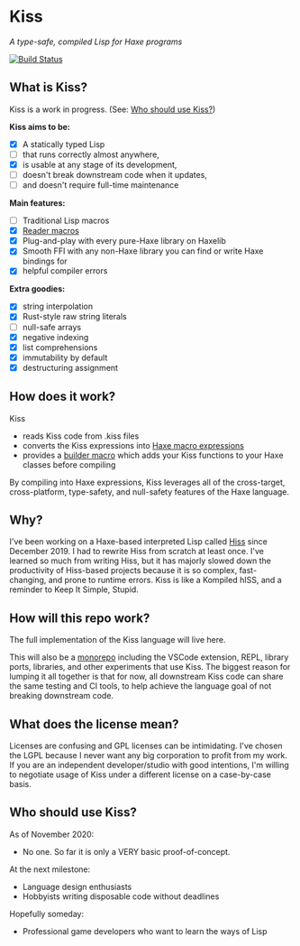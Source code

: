 # Kiss

*A type-safe, compiled Lisp for Haxe programs*

[![Build Status](https://github.com/hissvn/kisslang/actions/workflows/test.yml/badge.svg)](https://github.com/hissvn/kisslang/actions/workflows/test.yml)

## What is Kiss?

Kiss is a work in progress. (See: [Who should use Kiss?](#who-should-use-kiss))

**Kiss aims to be:**

- [x] A statically typed Lisp
- [ ] that runs correctly almost anywhere,
- [x] is usable at any stage of its development,
- [ ] doesn't break downstream code when it updates,
- [ ] and doesn't require full-time maintenance

**Main features:**

- [ ] Traditional Lisp macros
- [x] [Reader macros](https://gist.github.com/chaitanyagupta/9324402)
- [x] Plug-and-play with every pure-Haxe library on Haxelib
- [x] Smooth FFI with any non-Haxe library you can find or write Haxe bindings for
- [x] helpful compiler errors

**Extra goodies:**

- [x] string interpolation
- [x] Rust-style raw string literals
- [ ] null-safe arrays
- [x] negative indexing
- [x] list comprehensions
- [x] immutability by default
- [x] destructuring assignment

## How does it work?

Kiss

* reads Kiss code from .kiss files
* converts the Kiss expressions into [Haxe macro expressions](https://api.haxe.org/haxe/macro/Expr.html)
* provides a [builder macro](https://haxe.org/manual/macro-type-building.html) which adds your Kiss functions to your Haxe classes before compiling

By compiling into Haxe expressions, Kiss leverages all of the cross-target, cross-platform, type-safety, and null-safety features of the Haxe language.

## Why?

I've been working on a Haxe-based interpreted Lisp called [Hiss](https://github.com/hissvn/hiss) since December 2019. I had to rewrite Hiss from scratch at least once. I've learned so much from writing Hiss, but it has majorly slowed down the productivity of Hiss-based projects because it is so complex, fast-changing, and prone to runtime errors. Kiss is like a Kompiled hISS, and a reminder to Keep It Simple, Stupid.

## How will this repo work?

The full implementation of the Kiss language will live here.

This will also be a [monorepo](https://danluu.com/monorepo/) including the VSCode extension, REPL, library ports, libraries, and other experiments that use Kiss. The biggest reason for lumping it all together is that for now, all downstream Kiss code can share the same testing and CI tools, to help achieve the language goal of not breaking downstream code.

## What does the license mean?

Licenses are confusing and GPL licenses can be intimidating. I've chosen the LGPL because I never want any big corporation to profit from my work. If you are an independent developer/studio with good intentions, I'm willing to negotiate usage of Kiss under a different license on a case-by-case basis.

## Who should use Kiss?

As of November 2020:

* No one. So far it is only a VERY basic proof-of-concept.

At the next milestone:

* Language design enthusiasts
* Hobbyists writing disposable code without deadlines

Hopefully someday:

* Professional game developers who want to learn the ways of Lisp
